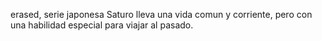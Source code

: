 erased, serie japonesa
Saturo lleva una vida comun y corriente, pero con una habilidad especial para viajar al pasado.
